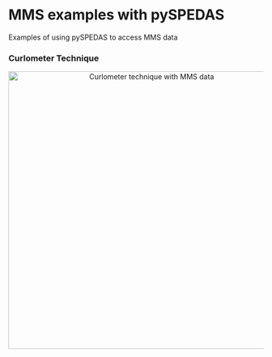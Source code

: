 # MMS examples with pySPEDAS
Examples of using pySPEDAS to access MMS data

<h3> Curlometer Technique</h3>
<p align="center">
<a href="https://nbviewer.jupyter.org/github/spedas/mms-examples/blob/master/basic/Curlometer%20Technique.ipynb" target="_blank">
<img src="https://github.com/spedas/mms-examples/blob/master/plots/curlometer.png?raw=true" alt="Curlometer technique with MMS data" width="550">
</a>
</p>